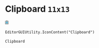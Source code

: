 # Clipboard `11x13`
<img src="/img/Clipboard.png" width=11 height=13>

``` CSharp
EditorGUIUtility.IconContent("Clipboard")
```
```
Clipboard
```
